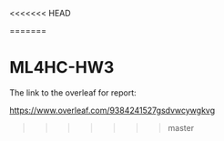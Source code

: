 <<<<<<< HEAD

=======
# ML4HC-HW3

The link to the overleaf for report:

https://www.overleaf.com/9384241527gsdvwcywgkvg
>>>>>>> master
